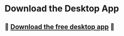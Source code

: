 # Download the Desktop App

## 🚀 [Download the free desktop app](https://github.com/athensresearch/athens/releases) 🚀


